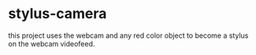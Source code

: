 # stylus-camera

this project uses the webcam and any red color object to become a stylus on the webcam videofeed.

